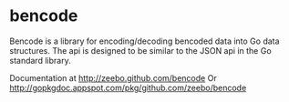 bencode
=======

Bencode is a library for encoding/decoding bencoded data into Go data structures.
The api is designed to be similar to the JSON api in the Go standard library.

Documentation at http://zeebo.github.com/bencode
Or http://gopkgdoc.appspot.com/pkg/github.com/zeebo/bencode